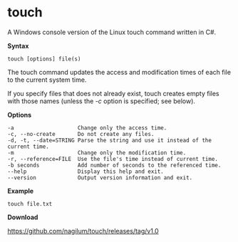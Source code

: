 # touch

A Windows console version of the Linux touch command written in C#.

**Syntax**

	touch [options] file(s)

The touch command updates the access and modification times of each file to the current system time.

If you specify files that does not already exist, touch creates empty files with those names (unless the *-c* option is specified; see below).

**Options**

	-a                    Change only the access time.
	-c, --no-create       Do not create any files.
	-d, -t, --date=STRING Parse the string and use it instead of the current time.
	-m                    Change only the modification time.
	-r, --reference=FILE  Use the file's time instead of current time.
	-b seconds            Add number of seconds to the referenced time.
	--help                Display this help and exit.
	--version             Output version information and exit.

**Example**

	touch file.txt

**Download**

<https://github.com/nagilum/touch/releases/tag/v1.0>
